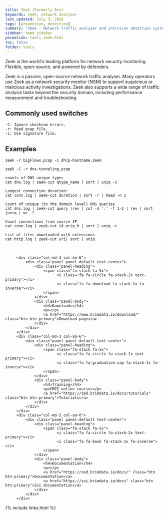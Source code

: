```yaml
---
title: Zeek (Formerly Bro)
keywords: zeek, network analyser
last_updated: July 3, 2016
tags: [prevention, detection] 
summary: "Zeek - Network traffic analyzer and intrusion detection system"
sidebar: home_sidebar
permalink: tools_zeek.html
toc: false
folder: tools
---
```


Zeek is the world's leading platform for network security monitoring. Flexible, open-source, and powered by defenders.

Zeek is a passive, open-source network traffic analyser. Many operators use Zeek as a network security monitor (NSM) to support suspicious or malicious activity investigations. Zeek also supports a wide range of traffic analysis tasks beyond the security domain, including performance measurement and troubleshooting.

## Commonly used switches
```
-C: Ignore checksum errors.
-r: Read pcap file.
-s: Use signature file.
```

## Examples 
```
zeek -r bigFlows.pcap -C dhcp-hostname.zeek

zeek -C -r dns-tunneling.pcap

counts of DNS unique types
cat dns.log | zeek-cut qtype_name | sort | uniq -c

Longest connection duration:
cat conn.log | zeek-cut duration | sort -r | head -n 1

Count of unique (to the domain level) DNS queries
cat dns.log | zeek-cut query |rev | cut -d '.' -f 1-2 | rev | sort |uniq | wc -l

Count connections from source IP
cat conn.log | zeek-cut id.orig_h | sort | uniq -c

List of files downloaded with extensions
cat http.log | zeek-cut uri| sort | uniq
```
<br/>
<div class="row">

         <div class="col-md-3 col-sm-6">
             <div class="panel panel-default text-center">
                 <div class="panel-heading">
                     <span class="fa-stack fa-5x">
                           <i class="fa fa-circle fa-stack-2x text-primary"></i>
                           <i class="fa fa-download fa-stack-1x fa-inverse"></i>
                     </span>
                 </div>
                 <div class="panel-body">
                     <h4>Downloads</h4>
                     <p></p>
                     <a href="https://www.brimdata.io/download/" class="btn btn-primary">Download page</a>
                 </div>
             </div>
         </div>
         <div class="col-md-3 col-sm-6">
             <div class="panel panel-default text-center">
                 <div class="panel-heading">
                     <span class="fa-stack fa-5x">
                           <i class="fa fa-circle fa-stack-2x text-primary"></i>
                           <i class="fa fa-graduation-cap fa-stack-1x fa-inverse"></i>
                     </span>
                 </div>
                 <div class="panel-body">
                     <h4>Training</h4>
                     <p>FREE online courses</p>
                     <a href="https://zed.brimdata.io/docs/tutorials" class="btn btn-primary">Tutorials</a>
                 </div>
             </div>
         </div>
         <div class="col-md-3 col-sm-6">
             <div class="panel panel-default text-center">
                 <div class="panel-heading">
                     <span class="fa-stack fa-5x">
                           <i class="fa fa-circle fa-stack-2x text-primary"></i>
                           <i class="fa fa-book fa-stack-1x fa-inverse"></i>
                     </span>
                 </div>
                 <div class="panel-body">
                     <h4>Documentation</h4>
                     <p></p>
                     <a href="https://zed.brimdata.io/docs/" class="btn btn-primary">Documentation</a>
                     <a href="https://zui.brimdata.io/docs" class="btn btn-primary">Zui documentation</a>
                 </div>
             </div>
         </div>
</div>



{% include links.html %}


